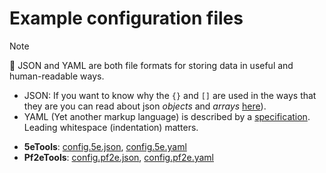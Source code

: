 # Example configuration files

> [!NOTE]
> 📝 JSON and YAML are both file formats for storing data in useful and human-readable ways.
>
> - JSON: If you want to know why the `{}` and `[]` are used in the ways that they are you can read about json *objects* and *arrays* [here](https://www.toolsqa.com/rest-assured/what-is-json/)).
> - YAML (Yet another markup language) is described by a [specification](https://yaml.org/spec/1.2/spec.html). Leading whitespace (indentation) matters.

- **5eTools**: [config.5e.json](config.5e.json), [config.5e.yaml](config.5e.yaml)
- **Pf2eTools**: [config.pf2e.json](config.pf2e.json), [config.pf2e.yaml](config.pf2e.yaml)
